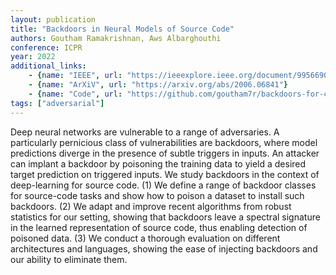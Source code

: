 ```yaml
---
layout: publication
title: "Backdoors in Neural Models of Source Code"
authors: Goutham Ramakrishnan, Aws Albarghouthi
conference: ICPR
year: 2022
additional_links:
    - {name: "IEEE", url: "https://ieeexplore.ieee.org/document/9956690"}
    - {name: "ArXiV", url: "https://arxiv.org/abs/2006.06841"}
    - {name: "Code", url: "https://github.com/goutham7r/backdoors-for-code"}
tags: ["adversarial"]
---
```

Deep neural networks are vulnerable to a range of adversaries. A particularly pernicious class of vulnerabilities are backdoors, where model predictions diverge in the presence of subtle triggers in inputs. An attacker can implant a backdoor by poisoning the training data to yield a desired target prediction on triggered inputs. We study backdoors in the context of deep-learning for source code. (1) We define a range of backdoor classes for source-code tasks and show how to poison a dataset to install such backdoors. (2) We adapt and improve recent algorithms from robust statistics for our setting, showing that backdoors leave a spectral signature in the learned representation of source code, thus enabling detection of poisoned data. (3) We conduct a thorough evaluation on different architectures and languages, showing the ease of injecting backdoors and our ability to eliminate them.
